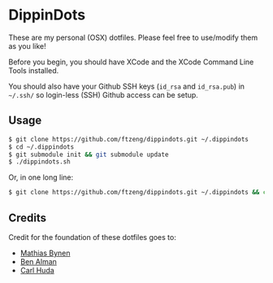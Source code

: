 # DippinDots

These are my personal (OSX) dotfiles. Please feel free to use/modify them as
you like!

Before you begin, you should have XCode and the XCode Command Line Tools
installed.

You should also have your Github SSH keys (`id_rsa` and `id_rsa.pub`) in
`~/.ssh/` so login-less (SSH) Github access can be setup.

## Usage ##
``` bash
$ git clone https://github.com/ftzeng/dippindots.git ~/.dippindots
$ cd ~/.dippindots
$ git submodule init && git submodule update
$ ./dippindots.sh
```

Or, in one long line:
``` bash
$ git clone https://github.com/ftzeng/dippindots.git ~/.dippindots && cd ~/.dippindots && git submodule init && git submodule update && ./dippindots.sh
```

## Credits ##
Credit for the foundation of these dotfiles goes to:
* [Mathias Bynen](http://mths.be/dotfiles)
* [Ben Alman](https://github.com/cowboy/dotfiles)
* [Carl Huda](https://github.com/carlhuda/janus)
